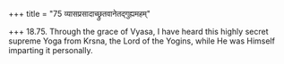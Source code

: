 +++
title = "75 व्यासप्रसादाच्छ्रुतवानेतद्गुह्यमहम्"

+++
18.75. Through the grace of Vyasa, I have heard this highly secret
supreme Yoga from Krsna, the Lord of the Yogins, while He was Himself
imparting it personally.
